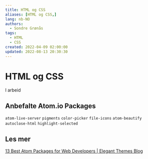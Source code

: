 ```yaml
---
title: HTML og CSS
aliases: [HTML og CSS,]
lang: nb-NO
authors:
  - Sondre Grønås
tags:
  - HTML
  - CSS
created: 2022-04-09 02:00:00
updated: 2022-08-13 20:30:30
---
```

# HTML og CSS
I arbeid

## Anbefalte Atom.io Packages
`atom-live-server`
`pigments`
`color-picker`
`file-icons`
`atom-beautify`
`autoclose-html`
`highlight-selected`

## Les mer
[13 Best Atom Packages for Web Developers | Elegant Themes Blog](https://www.elegantthemes.com/blog/wordpress/best-atom-packages)